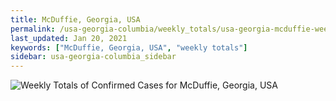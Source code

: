 ```yaml
---
title: McDuffie, Georgia, USA
permalink: /usa-georgia-columbia/weekly_totals/usa-georgia-mcduffie-weekly_totals.html
last_updated: Jan 20, 2021
keywords: ["McDuffie, Georgia, USA", "weekly totals"]
sidebar: usa-georgia-columbia_sidebar
---
```


![Weekly Totals of Confirmed Cases for McDuffie, Georgia, USA](/covid_tracker/images/graphs/usa-georgia-mcduffie-weekly_totals_graph.png)
